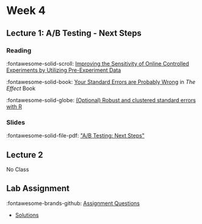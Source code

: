 # Week 4

## Lecture 1: A/B Testing - Next Steps

### Reading

:fontawesome-solid-scroll: [Improving the Sensitivity of Online Controlled Experiments by Utilizing Pre-Experiment Data](https://www.exp-platform.com/Documents/2013-02-CUPED-ImprovingSensitivityOfControlledExperiments.pdf)

 :fontawesome-solid-book: [Your Standard Errors are Probably Wrong](https://theeffectbook.net/ch-StatisticalAdjustment.html#your-standard-errors-are-probably-wrong) in *The Effect* Book

:fontawesome-solid-globe: [(Optional) Robust and clustered standard errors with R](https://evalf21.classes.andrewheiss.com/example/standard-errors/)

### Slides

<!-- :fontawesome-solid-file-pdf: Finish ["A/B Testing: Basics"][l04-student] -->

:fontawesome-solid-file-pdf: ["A/B Testing: Next Steps"][l05]

<!-- * As taught - [less blank slides][l05-instructor] -->

<!-- :fontawesome-solid-code: [Git Hub Repo][l05-code] -->

<!-- * [Code "Solutions"][l05-code-instructor] -->

## Lecture 2

No Class
<!-- :fontawesome-solid-file-pdf: Finish ["A/B Testing: Next Steps"][l05-student] -->

## Lab Assignment

:fontawesome-brands-github: [Assignment Questions][assignment]

* [Solutions][assignmment-solutions]

[assignment]: https://github.com/tisem-digital-marketing/smwa-lab-ab-test/
[assignmment-solutions]: ../assets/labs/lab_ab_test_solution.html
[l04-student]: ../assets/lectures/week-03/l04_abtest_intro_student.pdf
[l05-student]: ../assets/lectures/week-04/l05_abtest_nextstep_student.pdf
[l05-instructor]: ../assets/lectures/week-04/l05_abtest_nextstep_instructor.pdf
[l05]: ../assets/lectures/week-04/l05_abtest_nextsteps.pdf
[l05-code]: https://github.com/tisem-digital-marketing/smwa-abtest-nextsteps-code
[l05-code-instructor]: https://github.com/tisem-digital-marketing/smwa-abtest-nextsteps-code/tree/instructor